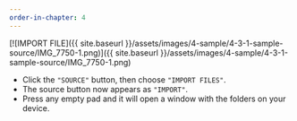 ```yaml
---
order-in-chapter: 4
---
```


[![IMPORT FILE]({{ site.baseurl }}/assets/images/4-sample/4-3-1-sample-source/IMG_7750-1.png)]({{
site.baseurl }}/assets/images/4-sample/4-3-1-sample-source/IMG_7750-1.png)

- Click the `"SOURCE"` button, then choose `"IMPORT FILES"`.
- The source button now appears as `"IMPORT"`.
- Press any empty pad and it will open a window with the folders on your device.
